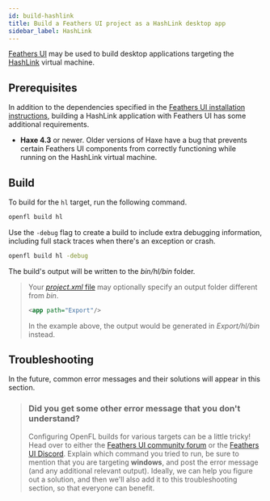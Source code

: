 ```yaml
---
id: build-hashlink
title: Build a Feathers UI project as a HashLink desktop app
sidebar_label: HashLink
---
```


[Feathers UI](/) may be used to build desktop applications targeting the [HashLink](https://hashlink.haxe.org) virtual machine.

## Prerequisites

In addition to the dependencies specified in the [Feathers UI installation instructions](./installation.md), building a HashLink application with Feathers UI has some additional requirements.

- **Haxe 4.3** or newer. Older versions of Haxe have a bug that prevents certain Feathers UI components from correctly functioning while running on the HashLink virtual machine.

## Build

To build for the `hl` target, run the following command.

```sh
openfl build hl
```

Use the `-debug` flag to create a build to include extra debugging information, including full stack traces when there's an exception or crash.

```sh
openfl build hl -debug
```

The build's output will be written to the _bin/hl/bin_ folder.

> Your [_project.xml_ file](https://lime.software/docs/project-files/xml-format/) may optionally specify an output folder different from _bin_.
>
> ```xml
> <app path="Export"/>
> ```
>
> In the example above, the output would be generated in _Export/hl/bin_ instead.

## Troubleshooting

In the future, common error messages and their solutions will appear in this section.

> ### Did you get some other error message that you don't understand?
>
> Configuring OpenFL builds for various targets can be a little tricky! Head over to either the [Feathers UI community forum](https://community.feathersui.com/) or the [Feathers UI Discord](https://discord.feathersui.com/). Explain which command you tried to run, be sure to mention that you are targeting **windows**, and post the error message (and any additional relevant output). Ideally, we can help you figure out a solution, and then we'll also add it to this troubleshooting section, so that everyone can benefit.
